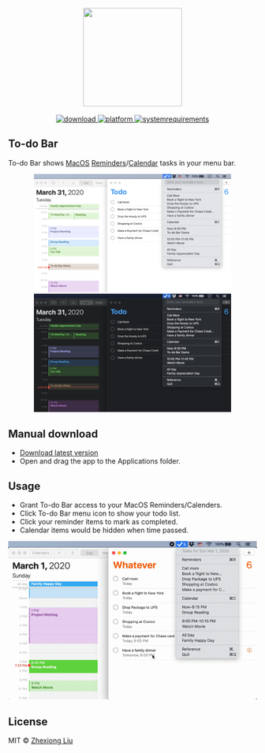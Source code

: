 <p align="center">
	<img width="200" height="200" margin-right="100%" src="https://github.com/ZhexiongLiu/TodoBar/blob/master/To-do%20Bar/Assets.xcassets/AppIcon.appiconset/1024.png?raw=true">
</p>
<p align="center">
<a href="https://github.com/ZhexiongLiu/TodoBar/blob/master/TodoBar/releases/latest">
 		<img src="https://img.shields.io/badge/download-latest-brightgreen.svg" alt="download">
	<a href="https://img.shields.io/badge/platform-macOS-lightgrey.svg">
 		<img src="https://img.shields.io/badge/platform-macOS-lightgrey.svg" alt="platform">
	</a>
	<a href="https://img.shields.io/badge/requirements-macOS High Sierra+-ff69b4.svg">
 		<img src="https://img.shields.io/badge/requirements-macOS High Sierra+-ff69b4.svg" alt="systemrequirements">
	</a>
</p>

## To-do Bar
To-do Bar shows [MacOS](https://www.apple.com/macos/) [Reminders](https://support.apple.com/guide/reminders/)/[Calendar](https://support.apple.com/guide/calendar/) tasks in your menu bar.

<p align="center">
	<img width="400" src="img/screen1.png">
	<img width="400" src="img/screen2.png">
</p>


## Manual download

* [Download latest version](https://github.com/ZhexiongLiu/TodoBar/releases/latest)
* Open and drag the app to the Applications folder.

## Usage

* Grant To-do Bar access to your MacOS Reminders/Calenders.
* Click To-do Bar menu icon to show your todo list.
* Click your reminder items to mark as completed.
* Calendar items would be hidden when time passed.

<p align="center">
	<img src="img/tutorial.gif">
</p>


## License

MIT &copy; [Zhexiong Liu](https://github.com/ZhexiongLiu)
